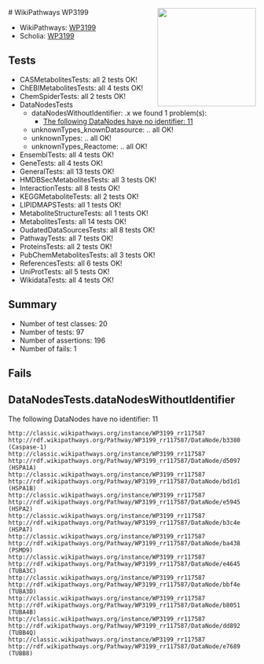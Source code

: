 <img style="float: right; width: 200px" src="https://upload.wikimedia.org/wikipedia/commons/thumb/8/83/Wplogo_with_text_500.png/640px-Wplogo_with_text_500.png" />
# WikiPathways WP3199

* WikiPathways: [WP3199](https://wikipathways.org/pathways/WP3199)
* Scholia: [WP3199](https://scholia.toolforge.org/wikipathways/WP3199)
## Tests
* CASMetabolitesTests: all 2 tests OK!
* ChEBIMetabolitesTests: all 4 tests OK!
* ChemSpiderTests: all 2 tests OK!
* DataNodesTests
    * dataNodesWithoutIdentifier: .x we found 1 problem(s):
        * [The following DataNodes have no identifier: 11](#8792c491)
    * unknownTypes_knownDatasource: .. all OK!
    * unknownTypes: .. all OK!
    * unknownTypes_Reactome: .. all OK!
* EnsemblTests: all 4 tests OK!
* GeneTests: all 4 tests OK!
* GeneralTests: all 13 tests OK!
* HMDBSecMetabolitesTests: all 3 tests OK!
* InteractionTests: all 8 tests OK!
* KEGGMetaboliteTests: all 2 tests OK!
* LIPIDMAPSTests: all 1 tests OK!
* MetaboliteStructureTests: all 1 tests OK!
* MetabolitesTests: all 14 tests OK!
* OudatedDataSourcesTests: all 8 tests OK!
* PathwayTests: all 7 tests OK!
* ProteinsTests: all 2 tests OK!
* PubChemMetabolitesTests: all 3 tests OK!
* ReferencesTests: all 6 tests OK!
* UniProtTests: all 5 tests OK!
* WikidataTests: all 4 tests OK!


## Summary

* Number of test classes: 20
* Number of tests: 97
* Number of assertions: 196
* Number of fails: 1

## Fails

<a name="8792c491" />

## DataNodesTests.dataNodesWithoutIdentifier

The following DataNodes have no identifier: 11
```
http://classic.wikipathways.org/instance/WP3199_rr117587 http://rdf.wikipathways.org/Pathway/WP3199_rr117587/DataNode/b3380 (Caspase-1)
http://classic.wikipathways.org/instance/WP3199_rr117587 http://rdf.wikipathways.org/Pathway/WP3199_rr117587/DataNode/d5097 (HSPA1A)
http://classic.wikipathways.org/instance/WP3199_rr117587 http://rdf.wikipathways.org/Pathway/WP3199_rr117587/DataNode/bd1d1 (HSPA1B)
http://classic.wikipathways.org/instance/WP3199_rr117587 http://rdf.wikipathways.org/Pathway/WP3199_rr117587/DataNode/e5945 (HSPA2)
http://classic.wikipathways.org/instance/WP3199_rr117587 http://rdf.wikipathways.org/Pathway/WP3199_rr117587/DataNode/b3c4e (HSPA7)
http://classic.wikipathways.org/instance/WP3199_rr117587 http://rdf.wikipathways.org/Pathway/WP3199_rr117587/DataNode/ba438 (PSMD9)
http://classic.wikipathways.org/instance/WP3199_rr117587 http://rdf.wikipathways.org/Pathway/WP3199_rr117587/DataNode/e4645 (TUBA3C)
http://classic.wikipathways.org/instance/WP3199_rr117587 http://rdf.wikipathways.org/Pathway/WP3199_rr117587/DataNode/bbf4e (TUBA3D)
http://classic.wikipathways.org/instance/WP3199_rr117587 http://rdf.wikipathways.org/Pathway/WP3199_rr117587/DataNode/b8051 (TUBA4B)
http://classic.wikipathways.org/instance/WP3199_rr117587 http://rdf.wikipathways.org/Pathway/WP3199_rr117587/DataNode/dd892 (TUBB4Q)
http://classic.wikipathways.org/instance/WP3199_rr117587 http://rdf.wikipathways.org/Pathway/WP3199_rr117587/DataNode/e7689 (TUBB8)
```

